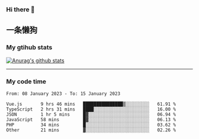### Hi there 👋

## 一条懒狗
<!--
**kiss-me-quickly/kiss-me-quickly** is a ✨ _special_ ✨ repository because its `README.md` (this file) appears on your GitHub profile.

Here are some ideas to get you started:

- 🔭 I’m currently working on ...
- 🌱 I’m currently learning ...
- 👯 I’m looking to collaborate on ...
- 🤔 I’m looking for help with ...
- 💬 Ask me about ...
- 📫 How to reach me: ...
- 😄 Pronouns: ...
- ⚡ Fun fact: ...
-->


### My gtihub stats

[![Anurag's github stats](https://github-readme-stats.vercel.app/api?username=kiss-me-quickly)](https://github.com/anuraghazra/github-readme-stats)

***

### My code time

<!--START_SECTION:waka-->

```text
From: 08 January 2023 - To: 15 January 2023

Vue.js       9 hrs 46 mins   ███████████████▒░░░░░░░░░   61.91 %
TypeScript   2 hrs 31 mins   ████░░░░░░░░░░░░░░░░░░░░░   16.00 %
JSON         1 hr 5 mins     █▓░░░░░░░░░░░░░░░░░░░░░░░   06.94 %
JavaScript   58 mins         █▓░░░░░░░░░░░░░░░░░░░░░░░   06.13 %
PHP          34 mins         █░░░░░░░░░░░░░░░░░░░░░░░░   03.62 %
Other        21 mins         ▓░░░░░░░░░░░░░░░░░░░░░░░░   02.26 %
```

<!--END_SECTION:waka-->
